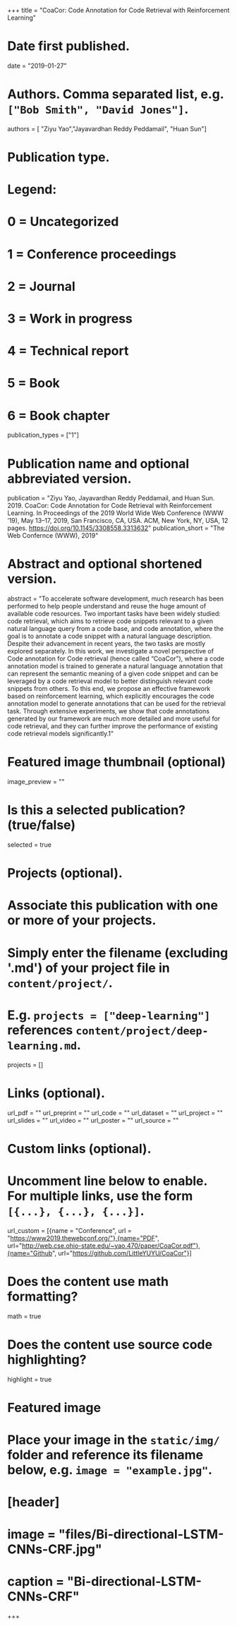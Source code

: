 +++
title = "CoaCor: Code Annotation for Code Retrieval with Reinforcement Learning"

# Date first published.
date = "2019-01-27"

# Authors. Comma separated list, e.g. `["Bob Smith", "David Jones"]`.
authors = [ "Ziyu Yao","Jayavardhan Reddy Peddamail", "Huan Sun"]

# Publication type.
# Legend:
# 0 = Uncategorized
# 1 = Conference proceedings
# 2 = Journal
# 3 = Work in progress
# 4 = Technical report
# 5 = Book
# 6 = Book chapter
publication_types = ["1"]

# Publication name and optional abbreviated version.
publication = "Ziyu Yao, Jayavardhan Reddy Peddamail, and Huan Sun. 2019. CoaCor: Code Annotation for Code Retrieval with Reinforcement Learning. In Proceedings of the 2019 World Wide Web Conference (WWW ’19), May 13–17, 2019, San Francisco, CA, USA. ACM, New York, NY, USA, 12 pages. https://doi.org/10.1145/3308558.3313632" 
publication_short = "The Web Confernce (WWW), 2019"

# Abstract and optional shortened version.
abstract = "To accelerate software development, much research has been performed to help people understand and reuse the huge amount of available code resources. Two important tasks have been widely studied: code retrieval, which aims to retrieve code snippets relevant to a given natural language query from a code base, and code annotation, where the goal is to annotate a code snippet with a natural language description. Despite their advancement in recent years, the two tasks are mostly explored separately. In this work, we investigate a novel perspective of Code annotation for Code retrieval (hence called “CoaCor”), where a code annotation model is trained to generate a natural language annotation that can represent the semantic meaning of a given code snippet and can be leveraged by a code retrieval model to better distinguish relevant code snippets from others. To this end, we propose an effective framework based on reinforcement learning, which explicitly encourages the code annotation model to generate annotations that can be used for the retrieval task. Through extensive experiments, we show that code annotations generated by our framework are much more detailed and more useful for code retrieval, and they can further improve the performance of existing code retrieval models significantly.1"

# Featured image thumbnail (optional)
image_preview = ""

# Is this a selected publication? (true/false)
selected = true

# Projects (optional).
#   Associate this publication with one or more of your projects.
#   Simply enter the filename (excluding '.md') of your project file in `content/project/`.
#   E.g. `projects = ["deep-learning"]` references `content/project/deep-learning.md`.
projects = []

# Links (optional).
url_pdf = ""
url_preprint = ""
url_code = ""
url_dataset = ""
url_project = ""
url_slides = ""
url_video = ""
url_poster = ""
url_source = ""

# Custom links (optional).
#   Uncomment line below to enable. For multiple links, use the form `[{...}, {...}, {...}]`.
url_custom = [{name = "Conference", url = "https://www2019.thewebconf.org/"},{name="PDF", url="http://web.cse.ohio-state.edu/~yao.470/paper/CoaCor.pdf"},{name="Github", url="https://github.com/LittleYUYU/CoaCor"}]

# Does the content use math formatting?
math = true

# Does the content use source code highlighting?
highlight = true

# Featured image
# Place your image in the `static/img/` folder and reference its filename below, e.g. `image = "example.jpg"`.
# [header]
# image = "files/Bi-directional-LSTM-CNNs-CRF.jpg"
# caption = "Bi-directional-LSTM-CNNs-CRF"

+++
